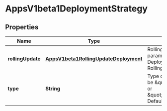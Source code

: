 
# AppsV1beta1DeploymentStrategy

## Properties
Name | Type | Description | Notes
------------ | ------------- | ------------- | -------------
**rollingUpdate** | [**AppsV1beta1RollingUpdateDeployment**](AppsV1beta1RollingUpdateDeployment.md) | Rolling update config params. Present only if DeploymentStrategyType &#x3D; RollingUpdate. |  [optional]
**type** | **String** | Type of deployment. Can be \&quot;Recreate\&quot; or \&quot;RollingUpdate\&quot;. Default is RollingUpdate. |  [optional]



